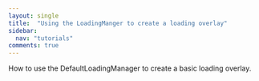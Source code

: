 ```yaml
---
layout: single
title:  "Using the LoadingManger to create a loading overlay"
sidebar:
  nav: "tutorials"
comments: true
---
```


How to use the DefaultLoadingManager to create a basic loading overlay. 